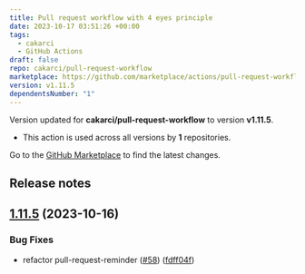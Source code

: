 ```yaml
---
title: Pull request workflow with 4 eyes principle
date: 2023-10-17 03:51:26 +00:00
tags:
  - cakarci
  - GitHub Actions
draft: false
repo: cakarci/pull-request-workflow
marketplace: https://github.com/marketplace/actions/pull-request-workflow-with-4-eyes-principle
version: v1.11.5
dependentsNumber: "1"
---
```



Version updated for **cakarci/pull-request-workflow** to version **v1.11.5**.
- This action is used across all versions by **1** repositories.

Go to the [GitHub Marketplace](https://github.com/marketplace/actions/pull-request-workflow-with-4-eyes-principle) to find the latest changes.

## Release notes

## [1.11.5](https://github.com/cakarci/pull-request-workflow/compare/v1.11.4...v1.11.5) (2023-10-16)


### Bug Fixes

* refactor pull-request-reminder ([#58](https://github.com/cakarci/pull-request-workflow/issues/58)) ([fdff04f](https://github.com/cakarci/pull-request-workflow/commit/fdff04f357a510a7d509f03a33890724a670dfb6))




